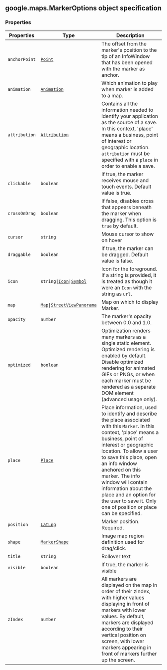<h2 id="MarkerOptions">
google.maps.MarkerOptions
object specification
</h2><h3>Properties</h3><table summary="interface MarkerOptions - Properties" width="100%">
<thead>
<tr><th>Properties</th>
<th>Type</th>
<th>Description</th>
</tr></thead>
<tbody>
<tr>
<td><code>anchorPoint</code></td>
<td><code><a href="https://github.com/amenadiel/google-maps-documentation/blob/master/docs/google.maps.Point.md">Point</a></code></td>
<td>The offset from the marker's position to the tip of an InfoWindow that has been opened with the marker as anchor.</td>
</tr>
<tr>
<td><code>animation</code></td>
<td><code><a href="https://github.com/amenadiel/google-maps-documentation/blob/master/docs/google.maps.Animation.md">Animation</a></code></td>
<td>Which animation to play when marker is added to a map.</td>
</tr>
<tr>
<td><code>attribution</code></td>
<td><code><a href="https://github.com/amenadiel/google-maps-documentation/blob/master/docs/google.maps.Attribution.md">Attribution</a></code></td>
<td>Contains all the information needed to identify your application as the source of a save. In this context, 'place' means a business, point of interest or geographic location. <code>attribution</code> must be specified with a <code>place</code> in order to enable a save.</td>
</tr>
<tr>
<td><code>clickable</code></td>
<td><code>boolean</code></td>
<td>If true, the marker receives mouse and touch events. Default value is true.</td>
</tr>
<tr>
<td><code>crossOnDrag</code></td>
<td><code>boolean</code></td>
<td>If false, disables cross that appears beneath the marker when dragging. This option is <code>true</code> by default.</td>
</tr>
<tr>
<td><code>cursor</code></td>
<td><code>string</code></td>
<td>Mouse cursor to show on hover</td>
</tr>
<tr>
<td><code>draggable</code></td>
<td><code>boolean</code></td>
<td>If true, the marker can be dragged. Default value is false.</td>
</tr>
<tr>
<td><code>icon</code></td>
<td><code>string|<a href="https://github.com/amenadiel/google-maps-documentation/blob/master/docs/google.maps.Icon.md">Icon</a>|<a href="https://github.com/amenadiel/google-maps-documentation/blob/master/docs/google.maps.Symbol.md">Symbol</a></code></td>
<td>Icon for the foreground. If a string is provided, it is treated as though it were an <code>Icon</code> with the string as <code>url</code>.</td>
</tr>
<tr>
<td><code>map</code></td>
<td><code><a href="https://github.com/amenadiel/google-maps-documentation/blob/master/docs/google.maps.Map.md">Map</a>|<a href="https://github.com/amenadiel/google-maps-documentation/blob/master/docs/google.maps.StreetViewPanorama.md">StreetViewPanorama</a></code></td>
<td>Map on which to display Marker.</td>
</tr>
<tr>
<td><code>opacity</code></td>
<td><code>number</code></td>
<td>The marker's opacity between 0.0 and 1.0.</td>
</tr>
<tr>
<td><code>optimized</code></td>
<td><code>boolean</code></td>
<td>Optimization renders many markers as a single static element. Optimized rendering is enabled by default. Disable optimized rendering for animated GIFs or PNGs, or when each marker must be rendered as a separate DOM element (advanced usage only).</td>
</tr>
<tr>
<td><code>place</code></td>
<td><code><a href="https://github.com/amenadiel/google-maps-documentation/blob/master/docs/google.maps.Place.md">Place</a></code></td>
<td>Place information, used to identify and describe the place associated with this <code>Marker</code>. In this context, 'place' means a business, point of interest or geographic location. To allow a user to save this place, open an info window anchored on this marker. The info window will contain information about the place and an option for the user to save it. Only one of position or place can be specified.</td>
</tr>
<tr>
<td><code>position</code></td>
<td><code><a href="https://github.com/amenadiel/google-maps-documentation/blob/master/docs/google.maps.LatLng.md">LatLng</a></code></td>
<td>Marker position. Required.</td>
</tr>
<tr>
<td><code>shape</code></td>
<td><code><a href="https://github.com/amenadiel/google-maps-documentation/blob/master/docs/google.maps.MarkerShape.md">MarkerShape</a></code></td>
<td>Image map region definition used for drag/click.</td>
</tr>
<tr>
<td><code>title</code></td>
<td><code>string</code></td>
<td>Rollover text</td>
</tr>
<tr>
<td><code>visible</code></td>
<td><code>boolean</code></td>
<td>If true, the marker is visible</td>
</tr>
<tr>
<td><code>zIndex</code></td>
<td><code>number</code></td>
<td>All markers are displayed on the map in order of their zIndex, with higher values displaying in front of markers with lower values. By default, markers are displayed according to their vertical position on screen, with lower markers appearing in front of markers further up the screen.</td>
</tr>
</tbody>
</table>